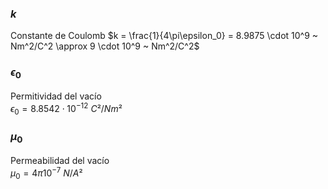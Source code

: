 ### $k$ 
Constante de Coulomb 
$k = \frac{1}{4\pi\epsilon_0} = 8.9875 \cdot 10^9 ~ Nm^2/C^2 \approx 9 \cdot 10^9 ~ Nm^2/C^2$ 

### $\epsilon_0$
Permitividad del vacío  
$\epsilon_0 = 8.8542 \cdot 10^{-12} ~ C² / Nm²$ 

### $\mu_0$
Permeabilidad del vacío  
$\mu_0 = 4\pi 10^{-7} ~ N/A²$  